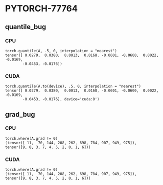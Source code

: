 # PYTORCH-77764

## quantile_bug

### CPU

``` 
torch.quantile(A, .5, 0, interpolation = "nearest")
tensor([ 0.0279,  0.0380,  0.0013,  0.0168, -0.0601, -0.0600,  0.0022, -0.0169,
        -0.0453, -0.0176])
```

### CUDA

```
torch.quantile(A.to(device), .5, 0, interpolation = "nearest")
tensor([ 0.0279,  0.0380,  0.0013,  0.0168, -0.0601, -0.0600,  0.0022, -0.0169,
        -0.0453, -0.0176], device='cuda:0')
```

## grad_bug

### CPU

```
torch.where(A.grad != 0)
(tensor([ 11,  70, 144, 208, 262, 698, 784, 907, 949, 975]), tensor([9, 8, 3, 7, 4, 5, 2, 0, 1, 6]))
```

### CUDA

```
torch.where(A.grad != 0)
(tensor([ 11,  70, 144, 208, 262, 698, 784, 907, 949, 975]), tensor([9, 8, 3, 7, 4, 5, 2, 0, 1, 6]))
```